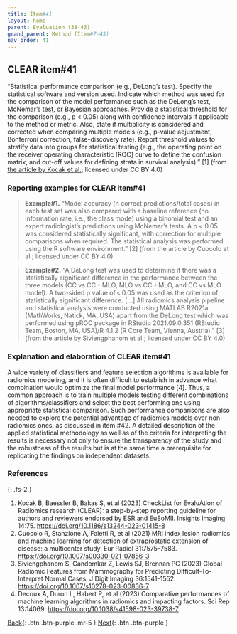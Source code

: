 ```yaml
---
title: Item#41
layout: home
parent: Evaluation (38-43)
grand_parent: Method (Item#7-43)
nav_order: 41
---
```


## CLEAR item#41


“Statistical performance comparison (e.g., DeLong’s test). Specify the statistical software and version used. Indicate which method was used for the comparison of the model performance such as the DeLong’s test, McNemar’s test, or Bayesian approaches. Provide a statistical threshold for the comparison (e.g., p < 0.05) along with confidence intervals if applicable to the method or metric. Also, state if multiplicity is considered and corrected when comparing multiple models (e.g., p-value adjustment, Bonferroni correction, false-discovery rate). Report threshold values to stratify data into groups for statistical testing (e.g., the operating point on the receiver operating characteristic [ROC] curve to define the confusion matrix, and cut-off values for defining strata in survival analysis).” [1] (from [the article by Kocak et al.](https://insightsimaging.springeropen.com/articles/10.1186/s13244-023-01415-8); licensed under CC BY 4.0)


### Reporting examples for CLEAR item#41

> **Example#1.** “Model accuracy (n correct predictions/total cases) in each test set was also compared with a baseline reference (no information rate, i.e., the class mode) using a binomial test and an expert radiologist’s predictions using McNemar’s tests. A p < 0.05 was considered statistically significant, with correction for multiple comparisons when required. The statistical analysis was performed using the R software environment.” [2] (from the article by Cuocolo et al.; licensed under CC BY 4.0)

> **Example#2.** “A DeLong test was used to determine if there was a statistically significant difference in the performance between the three models (CC vs CC + MLO, MLO vs CC + MLO, and CC vs MLO model). A two-sided p value of < 0.05 was used as the criterion of statistically significant difference. […] All radiomics analysis pipeline and statistical analysis were conducted using MATLAB R2021a (MathWorks, Natick, MA, USA) apart from the DeLong test which was performed using pROC package in RStudio 2021.09.0.351 (RStudio Team, Boston, MA, USA)/R 4.1.2 (R Core Team, Vienna, Austria).” [3] (from the article by  Siviengphanom et al.; licensed under CC BY 4.0)

### Explanation and elaboration of CLEAR item#41

A wide variety of classifiers and feature selection algorithms is available for radiomics modeling, and it is often difficult to establish in advance what combination would optimize the final model performance [4]. Thus, a common approach is to train multiple models testing different combinations of algorithms/classifiers and select the best performing one using appropriate statistical comparison. Such performance comparisons are also needed to explore the potential advantage of radiomics models over non-radiomics ones, as discussed in item #42. A detailed description of the applied statistical methodology as well as of the criteria for interpreting the results is necessary not only to ensure the transparency of the study and the robustness of the results but is at the same time a prerequisite for replicating the findings on independent datasets.

### References

{: .fs-2 }

1. 	Kocak B, Baessler B, Bakas S, et al (2023) CheckList for EvaluAtion of Radiomics research (CLEAR): a step-by-step reporting guideline for authors and reviewers endorsed by ESR and EuSoMII. Insights Imaging 14:75. https://doi.org/10.1186/s13244-023-01415-8
2. 	Cuocolo R, Stanzione A, Faletti R, et al (2021) MRI index lesion radiomics and machine learning for detection of extraprostatic extension of disease: a multicenter study. Eur Radiol 31:7575–7583. https://doi.org/10.1007/s00330-021-07856-3
3. 	Siviengphanom S, Gandomkar Z, Lewis SJ, Brennan PC (2023) Global Radiomic Features from Mammography for Predicting Difficult-To-Interpret Normal Cases. J Digit Imaging 36:1541–1552. https://doi.org/10.1007/s10278-023-00836-7
4. 	Decoux A, Duron L, Habert P, et al (2023) Comparative performances of machine learning algorithms in radiomics and impacting factors. Sci Rep 13:14069. https://doi.org/10.1038/s41598-023-39738-7



[Back](https://radiomic.github.io/CLEAR-E3/docs/Method%20(Item%207-43)/Evaluation%20(38-43)/Item40.html){: .btn .btn-purple .mr-5 }
[Next](https://radiomic.github.io/CLEAR-E3/docs/Method%20(Item%207-43)/Evaluation%20(38-43)/Item42.html){: .btn .btn-purple   }
